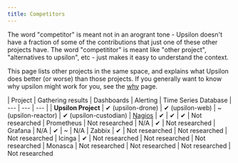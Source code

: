 ```yaml
---
title: Competitors
---
```


The word "competitor" is meant not in an arogrant tone - Upsilon doesn't have a
fraction of some of the contributions that just one of these other projects
have. The word "competititor" is meant like "other project", "alternatives to
upsilon", etc - just makes it easy to understand the context. 

This page lists other projects in the same space, and explains what Upsilon
does better (or worse) than those projects. If you generally want to know why
upsilon might work for you, see the [why](why) page.

| Project                       | Gathering results        | Dashboards             | Alerting            | Time Series Database
| --- | --- | --- |
| **Upsilon Project**           | &#10004; (upsilon-drone) | &#10004; (upsilon-web) | ~ (upsilon-reactor) | &#10004; (upsilon-custodian)
| [Nagios](competitor-nagios)   | &#10004;                 | &#10004;               | &#10004;            | Not researched
| Prometheus                    | Not researched           | N/A                    | &#10004;            | Not researched
| Grafana                       | N/A                      | &#10004;               | ~                   | N/A
| Zabbix                        | &#10004;                 | Not researched         | Not researched      | Not researched 
| Icinga                        | &#10004;                 | Not researched         | Not researched      | Not researched 
| Monasca                       | Not researched           | Not researched         | Not researched      | Not researched 

